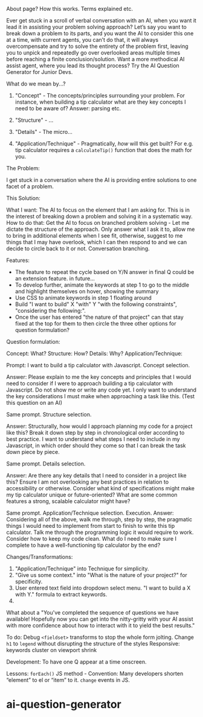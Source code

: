 About page? How this works. Terms explained etc.

Ever get stuck in a scroll of verbal conversation with an AI, when you want it lead it in assisting your problem solving approach? Let’s say you want to break down a problem to its parts, and you want the AI to consider this one at a time, with current agents, you can’t do that, it will always overcompensate and try to solve the entirety of the problem first, leaving you to unpick and repeatedly go over overlooked areas multiple times before reaching a finite conclusion/solution. Want a more methodical AI assist agent, where you lead its thought process? Try the AI Question Generator for Junior Devs.

What do we mean by...?

1. "Concept" - The concepts/principles surrounding your problem. For instance, when building a tip calculator what are they key concepts I need to be aware of? Answer: parsing etc.

2. "Structure" - ...

3. "Details" - The micro...

4. "Application/Technique" - Pragmatically, _how_ will this get built? For e.g. tip calculator requires a `calculateTip()` function that does the math for you.

The Problem:

I get stuck in a conversation where the AI is providing entire solutions to one facet of a problem.

This Solution:

What I want: The AI to focus on the element that I am asking for. This is in the interest of breaking down a problem and solving it in a systematic way.
How to do that: Get the AI to focus on branched problem solving - Let me dictate the structure of the approach. Only answer what I ask it to, allow me to bring in additional elements when I see fit, otherwise, suggest to me things that I may have overlook, which I can then respond to and we can decide to circle back to it or not.
Conversation branching.

Features:

- The feature to repeat the cycle based on Y/N answer in final Q could be an extension feature. in future...
- To develop further, animate the keywords at step 1 to go to the middle and highlight themselves on hover, showing the summary
- Use CSS to animate keywords in step 1 floating around
- Build "I want to build" X "with" Y "with the following constraints", "considering the following:".
- Once the user has entered "the nature of that project" can that stay fixed at the top for them to then circle the three other options for question formulation?

Question formulation:

Concept: What?
Structure: How?
Details: Why?
Application/Technique:

Prompt: I want to build a tip calculator with Javascript.
Concept selection.

Answer: Please explain to me the key concepts and principles that I would need to consider if I were to approach building a tip calculator with Javascript. Do not show me or write any code yet. I only want to understand the key considerations I must make when approaching a task like this. (Test this question on an AI)

Same prompt.
Structure selection.

Answer: Structurally, how would I approach planning my code for a project like this? Break it down step by step in chronological order according to best practice. I want to understand what steps I need to include in my Javascript, in which order should they come so that I can break the task down piece by piece.

Same prompt.
Details selection.

Answer: Are there any key details that I need to consider in a project like this? Ensure I am not overlooking any best practices in relation to accessibility or otherwise. Consider what kind of specifications might make my tip calculator unique or future-oriented? What are some common features a strong, scalable calculator might have?

Same prompt.
Application/Technique selection.
Execution.
Answer: Considering all of the above, walk me through, step by step, the pragmatic things I would need to implement from start to finish to write this tip calculator. Talk me through the programming logic it would require to work. Consider how to keep my code clean. What do I need to make sure I complete to have a well-functioning tip calculator by the end?

Changes/Transformations:

1. "Application/Technique" into Technique for simplicity.
2. "Give us some context." into "What is the nature of your project?" for specificity.
3. User entered text field into dropdown select menu. "I want to build a X with Y." formula to extract keywords.
4.

What about a "You've completed the sequence of questions we have available! Hopefully now you can get into the nitty-gritty with your AI assist with more confidence about how to interact with it to yield the best results."

To do:
Debug `<fieldset>` transforms to stop the whole form jolting.
Change `h1` to `legend` without disrupting the structure of the styles
Responsive: keywords cluster on viewport shrink

Development:
To have one Q appear at a time onscreen.

Lessons:
`forEach()` JS method -
Convention: Many developers shorten “element” to el or “item” to it.
`change` events in JS.

# ai-question-generator

